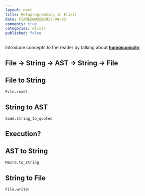 ```yaml
---
layout: post
title: Metaprogramming in Elixir
date: FIXME@@@@@@2017-04-03
comments: true
categories: elixir
published: false
---
```


Introduce concepts to the reader by talking about [**homoiconicity**](https://en.wikipedia.org/wiki/Homoiconicity)

## File -> String -> AST -> String -> File

## File to String

`File.read!`

## String to AST

`Code.string_to_quoted`

## Execution?



## AST to String

`Macro.to_string`

## String to File

`File.write!`
